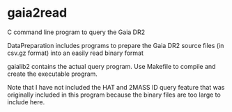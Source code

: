 # gaia2read
C command line program to query the Gaia DR2

DataPreparation includes programs to prepare the Gaia DR2 source files (in csv.gz format) into an easily read binary format

gaialib2 contains the actual query program. Use Makefile to compile and create the executable program.

Note that I have not included the HAT and 2MASS ID query feature that was originally included in this program because the binary files are too large to include here.
